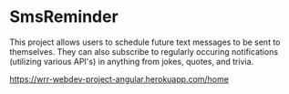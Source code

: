 # SmsReminder
This project allows users to schedule future text messages to be sent to themselves. They can also subscribe to regularly occuring notifications (utilizing various API's) in anything from jokes, quotes, and trivia.

https://wrr-webdev-project-angular.herokuapp.com/home
